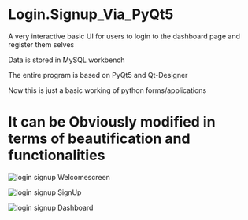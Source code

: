 # Login.Signup_Via_PyQt5
A very interactive basic UI for users to login to the dashboard page and register them selves

Data is stored in MySQL workbench

The entire program is based on PyQt5 and Qt-Designer 

Now this is just a basic working of python forms/applications

# It can be Obviously modified in terms of beautification and functionalities

![login signup Welcomescreen](https://user-images.githubusercontent.com/66404651/133732702-7a147a4a-c4e5-4fac-aea0-41bb471dc0f6.PNG)

![login signup SignUp](https://user-images.githubusercontent.com/66404651/133732699-7ed181bf-0748-48a3-a2ba-79ddc996d836.PNG)

![login signup Dashboard](https://user-images.githubusercontent.com/66404651/133732777-8a61118d-84c2-43d5-89a1-047188d0f218.png)
